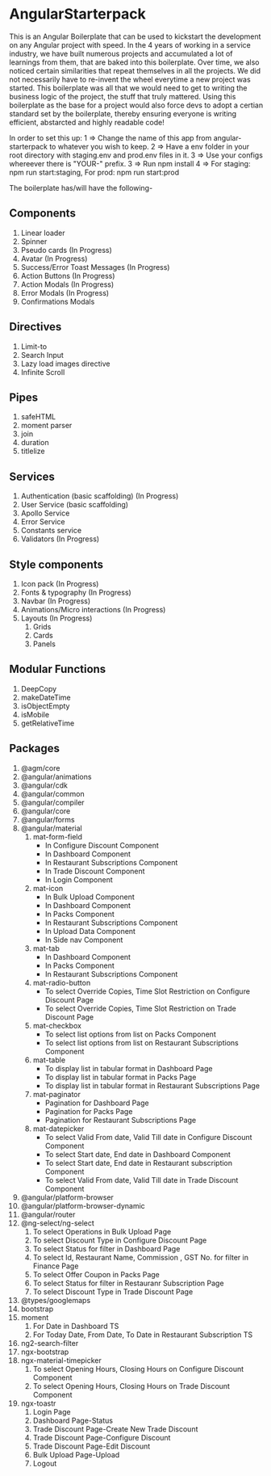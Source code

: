 # AngularStarterpack

This is an Angular Boilerplate that can be used to kickstart the development on any Angular project with speed. In the 4 years of working in a service industry, we have built numerous projects and accumulated a lot of learnings from them, that are baked into this boilerplate. Over time, we also noticed certain similarities that repeat themselves in all the projects. We did not necessarily have to re-invent the wheel everytime a new project was started. This boilerplate was all that we would need to get to writing the business logic of the project, the stuff that truly mattered. Using this boilerplate as the base for a project would also force devs to adopt a certian standard set by the boilerplate, thereby ensuring everyone is writing efficient, abstarcted and highly readable code!

In order to set this up:
1 => Change the name of this app from angular-starterpack to whatever you wish to keep.
2 => Have a env folder in your root directory with staging.env and prod.env files in it.
3 => Use your configs whereever there is "YOUR-" prefix.
3 => Run npm install
4 => For staging: npm run start:staging, For prod: npm run start:prod

The boilerplate has/will have the following- 

## Components


1. Linear loader
2. Spinner
3. Pseudo cards (In Progress)
4. Avatar (In Progress)
5. Success/Error Toast Messages (In Progress)
6. Action Buttons (In Progress)
7. Action Modals (In Progress)
8. Error Modals (In Progress)
9. Confirmations Modals

## Directives

1. Limit-to 
2. Search Input 
3. Lazy load images directive 
4. Infinite Scroll 

## Pipes

1. safeHTML 
2. moment parser 
3. join 
4. duration 
5. titlelize 

## Services

1. Authentication (basic scaffolding) (In Progress)
2. User Service (basic scaffolding)
3. Apollo Service
4. Error Service
5. Constants service
6. Validators (In Progress)

## Style components

1. Icon pack (In Progress)
2. Fonts & typography (In Progress)
3. Navbar (In Progress)
4. Animations/Micro interactions (In Progress)
5. Layouts (In Progress)
    1. Grids
    2. Cards
    3. Panels

## Modular Functions

1. DeepCopy 
2. makeDateTime 
3. isObjectEmpty
4. isMobile 
5. getRelativeTime

## Packages
1. @agm/core
2. @angular/animations
3. @angular/cdk
4. @angular/common
5. @angular/compiler
6. @angular/core
7. @angular/forms
8. @angular/material
    1. mat-form-field
        - In Configure Discount Component
        - In Dashboard Component
        - In Restaurant Subscriptions Component
        - In Trade Discount Component
        - In Login Component
    2. mat-icon
        - In Bulk Upload Component
        - In Dashboard Component
        - In Packs Component
        - In Restaurant Subscriptions Component
        - In Upload Data Component
        - In Side nav Component
    3. mat-tab
        - In Dashboard Component
        - In Packs Component
        - In Restaurant Subscriptions Component
    4. mat-radio-button
        - To select Override Copies, Time Slot Restriction on Configure Discount Page
        - To select Override Copies, Time Slot Restriction on Trade Discount Page
    5. mat-checkbox
        - To select list options from list on Packs Component
        - To select list options from list on Restaurant Subscriptions Component
    6. mat-table
        - To display list in tabular format in Dashboard Page
        - To display list in tabular format in Packs Page
        - To display list in tabular format in Restaurant Subscriptions Page
    7. mat-paginator
        - Pagination for Dashboard Page
        - Pagination for Packs Page
        - Pagination for Restaurant Subscriptions Page
    8. mat-datepicker
        - To select Valid From date, Valid Till date in Configure Discount Component
        - To select Start date, End date in Dashboard Component
        - To select Start date, End date in Restaurant subscription Component
        - To select Valid From date, Valid Till date in Trade Discount Component
9. @angular/platform-browser
10. @angular/platform-browser-dynamic
11. @angular/router
12. @ng-select/ng-select
    1. To select Operations in Bulk Upload Page
    2. To select Discount Type in Configure Discount Page
    3. To select Status for filter in Dashboard Page
    4. To select Id, Restaurant Name, Commission , GST No. for filter in Finance Page
    5. To select Offer Coupon in Packs Page
    6. To select Status for filter in Restauranr Subscription Page
    7. To select Discount Type in Trade Discount Page
13. @types/googlemaps
14. bootstrap
15. moment
    1. For Date in Dashboard TS
    2. For Today Date, From Date, To Date in Restaurant Subscription TS
16. ng2-search-filter
17. ngx-bootstrap
18. ngx-material-timepicker
    1. To select Opening Hours, Closing Hours on Configure Discount Component
    2. To select Opening Hours, Closing Hours on Trade Discount Component
19. ngx-toastr
    1. Login Page
    2. Dashboard Page-Status
    3. Trade Discount Page-Create New Trade Discount
    4. Trade Discount Page-Configure Discount
    5. Trade Discount Page-Edit Discount
    6. Bulk Upload Page-Upload
    7. Logout

